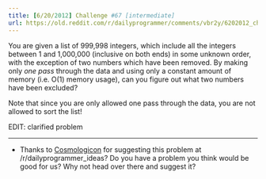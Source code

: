 ```yaml
---
title: [6/20/2012] Challenge #67 [intermediate]
url: https://old.reddit.com/r/dailyprogrammer/comments/vbr2y/6202012_challenge_67_intermediate/
---
```


You are given a list of 999,998 integers, which include all the integers between 1 and 1,000,000 (inclusive on both ends) in some unknown order, with the exception of two numbers which have been removed. By making only *one pass* through the data and using only a constant amount of memory (i.e. O(1) memory usage), can you figure out what two numbers have been excluded?


Note that since you are only allowed one pass through the data, you are not allowed to sort the list!

EDIT: clarified problem

***

* Thanks to [Cosmologicon](http://www.reddit.com/user/Cosmologicon) for suggesting this problem at /r/dailyprogrammer_ideas? Do you have a problem you think would be good for us? Why not head over there and suggest it?
